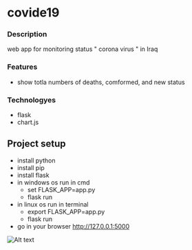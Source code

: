 # covide19
### Description
web app for monitoring status " corona virus " in Iraq
### Features
* show totla numbers of deaths, comformed, and new status
### Technologyes 
* flask
* chart.js
## Project setup
* install python 
* install pip
* install flask 
* in windows os run in cmd
  * set FLASK_APP=app.py 
  * flask run
* in linux os run in terminal 
  * export FLASK_APP=app.py
  * flask run
* go in your browser http://127.0.0.1:5000


![Alt text](relative/path/to/https://media.wired.com/photos/5c6750d23e8add2cdb91724f/1:1/w_1800,h_1800,c_limit/shark-551025353.jpg?raw=true "Title")

